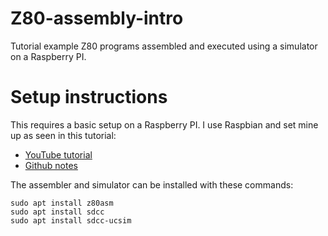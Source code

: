 # Z80-assembly-intro

Tutorial example Z80 programs assembled and executed using a simulator on a Raspberry PI.

# Setup instructions

This requires a basic setup on a Raspberry PI.  I use Raspbian and set mine up as seen in this tutorial:

* [YouTube tutorial](https://youtu.be/Mty1iGqhYuU)
* [Github notes](https://github.com/johnwinans/raspberry-pi-install)

The assembler and simulator can be installed with these commands:

```
sudo apt install z80asm
sudo apt install sdcc
sudo apt install sdcc-ucsim
```
